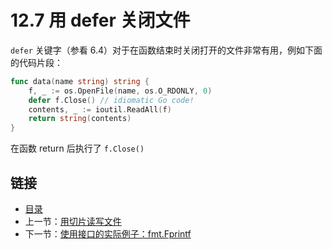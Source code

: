 # 12.7 用 defer 关闭文件

`defer` 关键字（参看 6.4）对于在函数结束时关闭打开的文件非常有用，例如下面的代码片段：

```go
func data(name string) string {
    f, _ := os.OpenFile(name, os.O_RDONLY, 0)
    defer f.Close() // idiomatic Go code!
    contents, _ := ioutil.ReadAll(f)
    return string(contents)
}
```

在函数 return 后执行了 `f.Close()`

## 链接

* [目录](directory.md)
* 上一节：[用切片读写文件](12.6.md)
* 下一节：[使用接口的实际例子：fmt.Fprintf](12.8.md)


